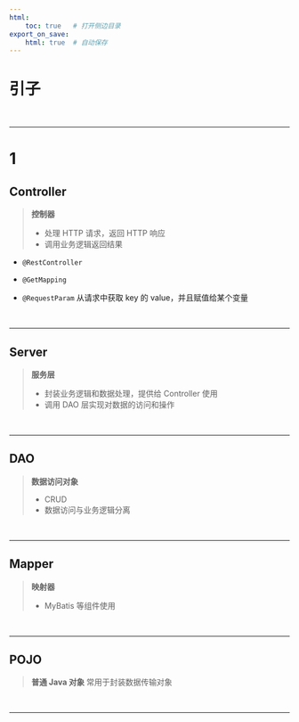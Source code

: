 ```yaml
---
html:
    toc: true   # 打开侧边目录
export_on_save:
    html: true  # 自动保存
---
```


# 引子

<br>

---


# 1

## Controller

> **控制器**
> * 处理 HTTP 请求，返回 HTTP 响应
> * 调用业务逻辑返回结果

* `@RestController`
    

* `@GetMapping`


* `@RequestParam`
    从请求中获取 key 的 value，并且赋值给某个变量

<br>

---

## Server

> **服务层**
> * 封装业务逻辑和数据处理，提供给 Controller 使用
> * 调用 DAO 层实现对数据的访问和操作

<br>

---

## DAO

> **数据访问对象**
> * CRUD
> * 数据访问与业务逻辑分离

<br>

---

## Mapper

> **映射器**
> * MyBatis 等组件使用


<br>

---

## POJO

> **普通 Java 对象**
> 常用于封装数据传输对象

<br>

---